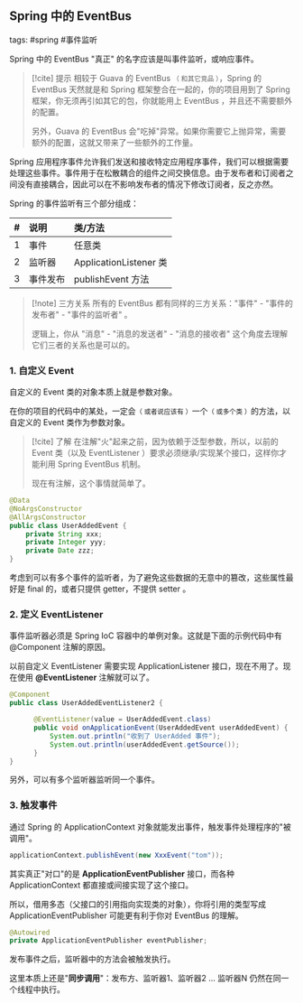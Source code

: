 ## Spring 中的 EventBus

tags: #spring #事件监听

Spring 中的 EventBus "真正" 的名字应该是叫事件监听，或响应事件。

> [!cite] 提示
> 相较于 Guava 的 EventBus <small>（ 和其它竞品 ）</small>，Spring 的 EventBus 天然就是和 Spring 框架整合在一起的，你的项目用到了 Spring 框架，你无须再引如其它的包，你就能用上 EventBus ，并且还不需要额外的配置。
> 
> 另外，Guava 的 EventBus 会"吃掉"异常。如果你需要它上抛异常，需要额外的配置，这就又带来了一些额外的工作量。


Spring 应用程序事件允许我们发送和接收特定应用程序事件，我们可以根据需要处理这些事件。事件用于在松散耦合的组件之间交换信息。由于发布者和订阅者之间没有直接耦合，因此可以在不影响发布者的情况下修改订阅者，反之亦然。

Spring 的事件监听有三个部分组成：

| # | 说明 | 类/方法|
|:-:| :- | :- |
| 1 | 事件 | 任意类 |
| 2 | 监听器 | ApplicationListener 类 |
| 3 | 事件发布 | publishEvent 方法 |

> [!note] 三方关系
> 所有的 EventBus 都有同样的三方关系："事件" - "事件的发布者" - "事件的监听者" 。
> 
> 逻辑上，你从 "消息" - "消息的发送者" - "消息的接收者" 这个角度去理解它们三者的关系也是可以的。

### 1. 自定义 Event 

自定义的 Event 类的对象本质上就是参数对象。

在你的项目的代码中的某处，一定会<small>（ 或者说应该有 ）</small>一个<small>（ 或多个类 ）</small>的方法，以自定义的 Event 类作为参数对象。

> [!cite] 了解
> 在注解"火"起来之前，因为依赖于泛型参数，所以，以前的 Event 类（以及 EventListener ）要求必须继承/实现某个接口，这样你才能利用 Spring EventBus 机制。
> 
> 现在有注解，这个事情就简单了。


```java
@Data  
@NoArgsConstructor  
@AllArgsConstructor
public class UserAddedEvent {
    private String xxx;
    private Integer yyy;
    private Date zzz;
}
```

考虑到可以有多个事件的监听者，为了避免这些数据的无意中的篡改，这些属性最好是 final 的，或者只提供 getter，不提供 setter 。

### 2. 定义 EventListener

事件监听器必须是 Spring IoC 容器中的单例对象。这就是下面的示例代码中有 @Component 注解的原因。

以前自定义 EventListener 需要实现 ApplicationListener 接口，现在不用了。现在使用 **@EventListener** 注解就可以了。

```java
@Component
public class UserAddedEventListener2 {

      @EventListener(value = UserAddedEvent.class)
      public void onApplicationEvent(UserAddedEvent userAddedEvent) {
          System.out.println("收到了 UserAdded 事件");
          System.out.println(userAddedEvent.getSource());
      }
}
```


另外，可以有多个监听器监听同一个事件。

### 3. 触发事件 

通过 Spring 的 ApplicationContext 对象就能发出事件，触发事件处理程序的"被调用"。

```java
applicationContext.publishEvent(new XxxEvent("tom"));
```

其实真正"对口"的是 **ApplicationEventPublisher** 接口，而各种 ApplicationContext 都直接或间接实现了这个接口。

所以，借用多态（父接口的引用指向实现类的对象），你将引用的类型写成 ApplicationEventPublisher 可能更有利于你对 EventBus 的理解。

```java
@Autowired  
private ApplicationEventPublisher eventPublisher;
```

发布事件之后，监听器中的方法会被触发执行。

这里本质上还是"**同步调用**"：发布方、监听器1、监听器2 ... 监听器N 仍然在同一个线程中执行。



